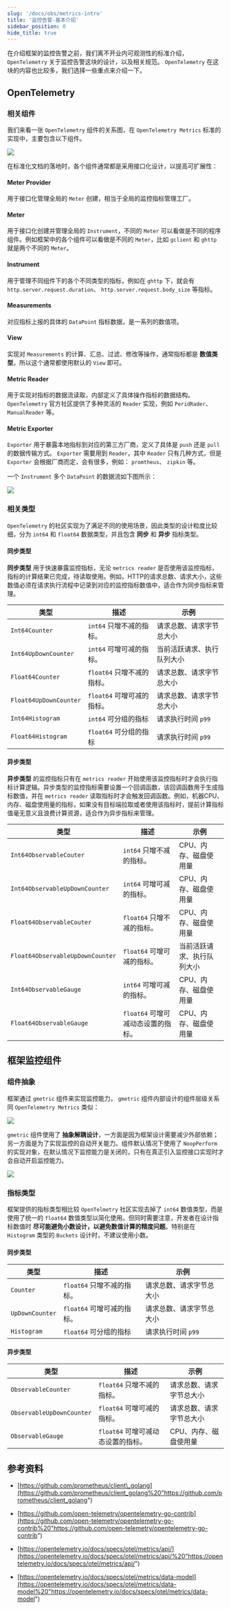 ```yaml
---
slug: '/docs/obs/metrics-intro'
title: '监控告警-基本介绍'
sidebar_position: 0
hide_title: true
---
```


在介绍框架的监控告警之前，我们离不开业内可观测性的标准介绍， `OpenTelemetry` 关于监控告警这块的设计，以及相关规范。 `OpenTelemetry` 在这块的内容也比较多，我们选择一些重点来介绍一下。

## OpenTelemetry

### 相关组件

我们来看一张 `OpenTelemetry` 组件的关系图，在 `OpenTelemetry Metrics` 标准的实现中，主要包含以下组件。

![](/markdown/f7c048b9050aa8d6c17f85e1dc1c0540.png)

在标准化文档的落地时，各个组件通常都是采用接口化设计，以提高可扩展性：

#### Meter Provider

用于接口化管理全局的 `Meter` 创建，相当于全局的监控指标管理工厂。

#### Meter

用于接口化创建并管理全局的 `Instrument`，不同的 `Meter` 可以看做是不同的程序组件。例如框架中的各个组件可以看做是不同的 `Meter`，比如 `gclient` 和 `ghttp` 就是两个不同的 `Meter`。

#### Instrument

用于管理不同组件下的各个不同类型的指标，例如在 `ghttp` 下，就会有 `http.server.request.duration`、 `http.server.request.body_size` 等指标。

#### Measurements

对应指标上报的具体的 `DataPoint` 指标数据，是一系列的数值项。

#### View

实现对 `Measurements` 的计算、汇总、过滤、修改等操作，通常指标都是 **数值类型**，所以这个通常都使用默认的 `View` 即可。

#### Metric Reader

用于实现对指标的数据流读取，内部定义了具体操作指标的数据结构。 `OpenTelemetry` 官方社区提供了多种灵活的 `Reader` 实现，例如 `PeridRader`、 `ManualReader` 等。

#### Metric Exporter

`Exporter` 用于暴露本地指标到对应的第三方厂商，定义了具体是 `push` 还是 `pull` 的数据传输方式。 `Exporter` 需要用到 `Reader`，其中 `Reader` 只有几种方式，但是 `Exporter` 会根据厂商而定，会有很多，例如： `promtheus`、 `zipkin` 等。

一个 `Instrument` 多个 `DataPoint` 的数据流如下图所示：

![](/markdown/5d476c4969a41f996ac8c39a6d841f81.png)

### 相关类型

`OpenTelemetry` 的社区实现为了满足不同的使用场景，因此类型的设计粒度比较细，分为 `int64` 和 `float64` 数据类型，并且包含 **同步** 和 **异步** 指标类型。

#### 同步类型

**同步类型** 用于快速暴露监控指标，无论 `metrics reader` 是否使用该监控指标，指标的计算结果已完成，待读取使用。例如，HTTP的请求总数、请求大小，这些数值必须在请求执行流程中记录到对应的监控指标数值中，适合作为同步指标来管理。

| **类型** | **描述** | **示例** |
| --- | --- | --- |
| `Int64Counter` | `int64` 只增不减的指标。 | 请求总数、请求字节总大小 |
| `Int64UpDownCounter` | `int64` 可增可减的指标。 | 当前活跃请求、执行队列大小 |
| `Float64Counter` | `float64` 只增不减的指标。 | 请求总数、请求字节总大小 |
| `Float64UpDownCounter` | `float64` 可增可减的指标。 | 请求总数、请求字节总大小 |
| `Int64Histogram` | `int64` 可分组的指标 | 请求执行时间 `p99` |
| `Float64Histogram` | `float64` 可分组的指标 | 请求执行时间 `p99` |

#### 异步类型

**异步类型** 的监控指标只有在 `metrics reader` 开始使用该监控指标时才会执行指标计算逻辑。异步类型的监控指标需要设置一个回调函数，该回调函数用于生成指标数值，并在 `metrics reader` 读取指标时才会触发回调函数。例如，机器CPU、内存、磁盘使用量的指标，如果没有目标端拉取或者使用该指标时，提前计算指标值毫无意义且浪费计算资源，适合作为异步指标来管理。

| **类型** | **描述** | **示例** |
| --- | --- | --- |
| `Int64ObservableCouter` | `int64` 只增不减的指标。 | CPU、内存、磁盘使用量 |
| `Int64ObservableUpDownCounter` | `int64` 可增可减的指标。 | CPU、内存、磁盘使用量 |
| `Float64ObservableCouter` | `float64` 只增不减的指标。 | CPU、内存、磁盘使用量 |
| `Float64ObservableUpDownCounter` | `float64` 可增可减的指标。 | 当前活跃请求、执行队列大小 |
| `Int64ObservableGauge` | `int64` 可增可减的指标。 | CPU、内存、磁盘使用量 |
| `Float64ObservableGauge` | `float64` 可增可减动态设置的指标。 | CPU、内存、磁盘使用量 |

## 框架监控组件

### 组件抽象

框架通过 `gmetric` 组件来实现监控能力， `gmetric` 组件内部设计的组件层级关系同 `OpenTelemetry Metrics` 类似：

![](/markdown/a1f33528941fcf91e87b87aa8c0219cd.png)

`gmetric` 组件使用了 **抽象解耦设计**，一方面是因为框架设计需要减少外部依赖；另一方面是为了实现监控的自动开关能力。组件默认情况下使用了 `NoopPerform` 的实现对象，在默认情况下监控能力是关闭的，只有在真正引入监控接口实现时才会自动开启监控能力。

![](/markdown/99374a3d9b7e4805c5c7c0bd3fefb221.png)

### 指标类型

框架提供的指标类型相比较 `OpenTelmetry` 社区实现去掉了 `int64` 数值类型，而是使用了统一的 `float64` 数值类型以简化使用。但同时需要注意，开发者在设计指标数值时 **尽可能避免小数设计，以避免数值计算的精度问题**。特别是在 `Histogram` 类型的 `Buckets` 设计时，不建议使用小数。

#### 同步类型

| **类型** | **描述** | **示例** |
| --- | --- | --- |
| `Counter` | `float64` 只增不减的指标。 | 请求总数、请求字节总大小 |
| `UpDownCounter` | `float64` 可增可减的指标。 | 请求总数、请求字节总大小 |
| `Histogram` | `float64` 可分组的指标 | 请求执行时间 `p99` |

#### 异步类型

| **类型** | **描述** | **示例** |
| --- | --- | --- |
| `ObservableCounter` | `float64` 只增不减的指标。 | 请求总数、请求字节总大小 |
| `ObservableUpDownCounter` | `float64` 可增可减的指标。 | 请求总数、请求字节总大小 |
| `ObservableGauge` | `float64` 可增可减动态设置的指标。 | CPU、内存、磁盘使用量 |

## 参考资料

- [https://github.com/prometheus/client\_golang](https://github.com/prometheus/client_golang%20"https://github.com/prometheus/client_golang")

- [https://github.com/open-telemetry/opentelemetry-go-contrib](https://github.com/open-telemetry/opentelemetry-go-contrib%20"https://github.com/open-telemetry/opentelemetry-go-contrib")

- [https://opentelemetry.io/docs/specs/otel/metrics/api/](https://opentelemetry.io/docs/specs/otel/metrics/api/%20"https://opentelemetry.io/docs/specs/otel/metrics/api/")

- [https://opentelemetry.io/docs/specs/otel/metrics/data-model](https://opentelemetry.io/docs/specs/otel/metrics/data-model%20"https://opentelemetry.io/docs/specs/otel/metrics/data-model")
